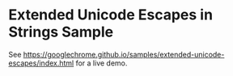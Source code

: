 Extended Unicode Escapes in Strings Sample
===
See https://googlechrome.github.io/samples/extended-unicode-escapes/index.html for a live demo.
